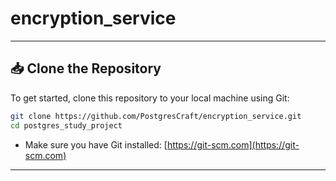 # encryption_service

---

## 📥 Clone the Repository

To get started, clone this repository to your local machine using Git:

```bash
git clone https://github.com/PostgresCraft/encryption_service.git
cd postgres_study_project
```

- Make sure you have Git installed: [https://git-scm.com](https://git-scm.com)

---
